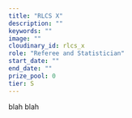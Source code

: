 ```yaml
---
title: "RLCS X"
description: ""
keywords: ""
image: ""
cloudinary_id: rlcs_x
role: "Referee and Statistician"
start_date: ""
end_date: ""
prize_pool: 0
tier: S
---
```


blah
blah